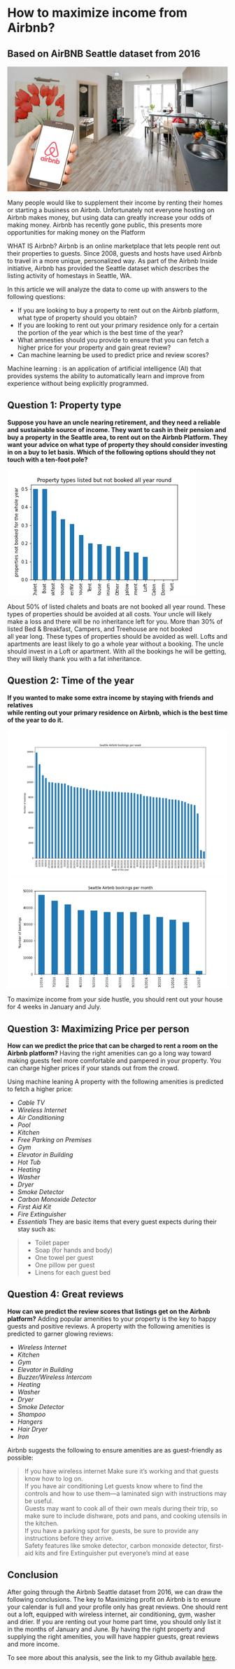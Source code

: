 # How to maximize income from Airbnb?
## Based on AirBNB Seattle dataset from 2016
<img alt="airbnb" src="../images/airbnb-3399753_1920.jpg" width="" height="" >

Many people would like to supplement their income by renting their homes or
starting a business on Airbnb. Unfortunately not everyone hosting on Airbnb
makes money, but using data can greatly increase your odds of making money.
Airbnb has recently gone public, this presents more opportunities for making
money on the Platform

WHAT IS Airbnb?
Airbnb is an online marketplace that lets people rent out their properties
to guests.
Since 2008, guests and hosts have used Airbnb to travel in a more unique,
personalized way. As part of the Airbnb Inside initiative, Airbnb has provided
the Seattle dataset which describes the listing activity of homestays in
Seattle, WA.

In this article we will analyze the data to come up with answers to the
following questions:
* If you are looking to buy a property to rent out on the Airbnb platform,
 what type of property should you obtain?
* If you are looking to rent out your primary residence only for a certain
the portion of the year which is the best time of the year?
* What amnesties should you provide to ensure that you can fetch a higher price
for your property and gain great review?
* Can machine learning be used to predict price and review scores?

Machine learning
: is an application of artificial intelligence (AI) that provides systems the
 ability to automatically learn and improve from experience without being
 explicitly programmed.
## Question 1: Property type
**Suppose you have an uncle nearing retirement, and they need a reliable and
sustainable source of income. They want to cash in their pension and buy a
property in the Seattle area, to rent out on the Airbnb Platform. They want
your advice on what type of property they should consider investing in on a buy
to let basis. Which of the following options should they not touch with a
ten-foot pole?**

<img alt="property types" src="../images/property_types.png" width="" height="" >

About 50% of listed chalets and boats are not booked all year round. These  
 types of properties should be avoided at all costs. Your uncle will likely
make a loss and there will be no inheritance left for you.
More than 30% of listed Bed & Breakfast, Campers, and Treehouse are not booked  
all year long.   These types of properties should be avoided as well.
Lofts and apartments are least likely to go a whole year without a booking.
The uncle should invest in a Loft or apartment. With all the bookings he will
be getting, they will likely thank you with a fat inheritance.

## Question 2: Time of the year
**If you wanted to make some extra income by staying with friends and relatives  
while renting out your primary residence on Airbnb, which is the best time of
the year to do it.**


<img alt="weekly bookings" src="../images/weekly_bookings.png" width="" height="" >

<img alt="monthly bookings"  src="../images/monthly_bookings.png" width="" height="" >

To maximize income from your side hustle, you should rent out your house for
 4 weeks in January and July.


## Question 3: Maximizing Price per person
**How can we predict the price that can be charged to rent a room on the
Airbnb platform?**
Having the right amenities can go a long way toward making guests feel more
comfortable and pampered in your property. You can charge higher prices if your
stands out from the crowd.

Using machine leaning A property with the following amenities is predicted to
fetch a higher price:
* *Cable TV*
* *Wireless Internet*
* *Air Conditioning*
* *Pool*
* *Kitchen*
* *Free Parking on Premises*
* *Gym*
* *Elevator in Building*
* *Hot Tub*
* *Heating*
* *Washer*
* *Dryer*
* *Smoke Detector*
* *Carbon Monoxide Detector*
* *First Aid Kit*
* *Fire Extinguisher*
* *Essentials*
They are basic items that every guest expects during their stay such as:
> * Toilet paper
> * Soap (for hands and body)
> * One towel per guest
> * One pillow per guest
> * Linens for each guest bed


## Question 4: Great reviews
**How can we predict the review scores that listings get on the Airbnb  
platform?**
Adding popular amenities to your property is the key to happy guests
and positive reviews.
A property with the following amenities is predicted to garner glowing reviews:
* *Wireless Internet*
* *Kitchen*
* *Gym*
* *Elevator in Building*
* *Buzzer/Wireless Intercom*
* *Heating*
* *Washer*
* *Dryer*
* *Smoke Detector*
* *Shampoo*
* *Hangers*
* *Hair Dryer*
* *Iron*

Airbnb suggests the following to ensure amenities are as guest-friendly as possible:

> If you have wireless internet Make sure it’s working and that guests know how to
log on.  
If you have air conditioning Let guests know where to find the controls and how
to use them—a laminated sign with instructions may be useful.  
Guests may want to cook all of their own meals during their trip, so make sure
to include dishware, pots and pans, and cooking utensils in the kitchen.  
If you have a parking spot for guests, be sure to provide any instructions
before they arrive.  
Safety features like smoke detector, carbon monoxide detector, first-aid kits
and  fire Extinguisher put everyone’s mind at ease

## Conclusion
After going through the Airbnb Seattle dataset from 2016, we can draw the
following conclusions.
The key to Maximizing profit on Airbnb is to ensure your calendar is full and
your profile only has great reviews.
One should rent out a loft, equipped with wireless internet, air conditioning,
gym, washer and drier. If you are renting out your home part time, you should
only list it in the months of January and June.
By having the right property and supplying the right amenities, you will have
happier guests, great reviews and more income.

To see more about this analysis, see the link to my Github available
[here](https://github.com/fmakayi/SeattleAirBNB).
